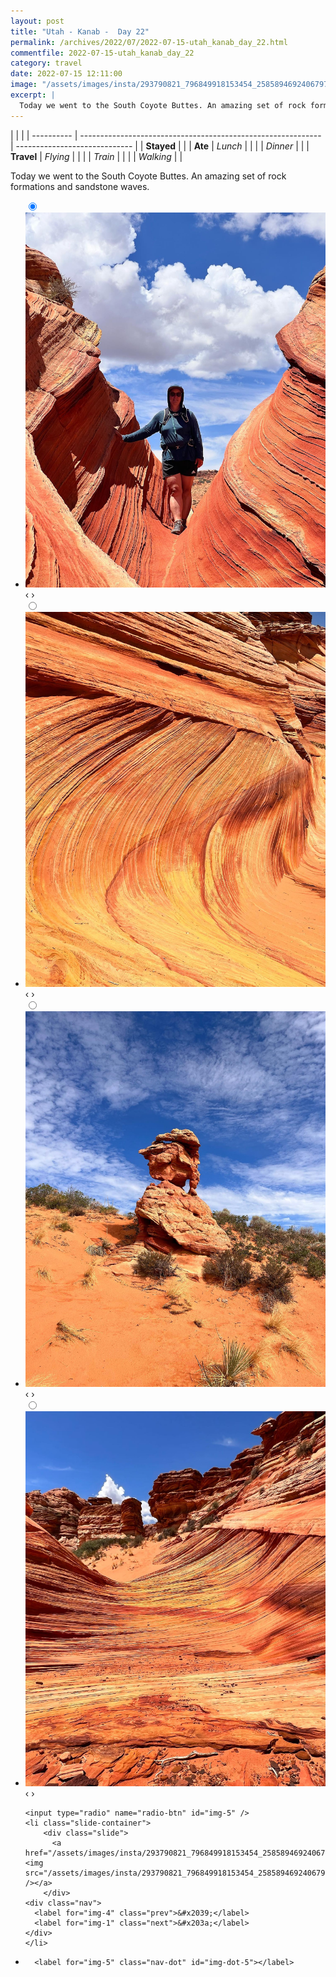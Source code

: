 ```yaml
---
layout: post
title: "Utah - Kanab -  Day 22"
permalink: /archives/2022/07/2022-07-15-utah_kanab_day_22.html
commentfile: 2022-07-15-utah_kanab_day_22
category: travel
date: 2022-07-15 12:11:00
image: "/assets/images/insta/293790821_796849918153454_2585894692406797692_n_17954751625832785.jpg"
excerpt: |
  Today we went to the South Coyote Buttes. An amazing set of rock formations and sandstone waves.
---
```


|            |                                                              |
| ---------- | ------------------------------------------------------------ | ----------------------------- |
| **Stayed** |  |
| **Ate**    | _Lunch_                                                      |          |
|            | _Dinner_                                                     |          |
| **Travel** | _Flying_                                                     |          |
|            | _Train_                                                      |          |
|            | _Walking_                                                    |          |


Today we went to the South Coyote Buttes. An amazing set of rock formations and sandstone waves.


<ul class="slides">
    <input type="radio" name="radio-btn" id="img-1" checked="checked" />
    <li class="slide-container">
        <div class="slide">
          <a href="/assets/images/insta/293636387_491946225905189_5236332465921635781_n_18166985239217335.jpg"><img src="/assets/images/insta/293636387_491946225905189_5236332465921635781_n_18166985239217335.jpg" /></a>
        </div>
    <div class="nav">
      <label for="img-5" class="prev">&#x2039;</label>
      <label for="img-2" class="next">&#x203a;</label>
    </div>
    </li>
        <input type="radio" name="radio-btn" id="img-2"  />
    <li class="slide-container">
        <div class="slide">
          <a href="/assets/images/insta/293569867_406311691305857_2410266555422463102_n_17937402593201259.jpg"><img src="/assets/images/insta/293569867_406311691305857_2410266555422463102_n_17937402593201259.jpg" /></a>
        </div>
    <div class="nav">
      <label for="img-1" class="prev">&#x2039;</label>
      <label for="img-3" class="next">&#x203a;</label>
    </div>
    </li>
        <input type="radio" name="radio-btn" id="img-3"  />
    <li class="slide-container">
        <div class="slide">
          <a href="/assets/images/insta/293370380_435200988480533_3467699555865575569_n_17914406840547615.jpg"><img src="/assets/images/insta/293370380_435200988480533_3467699555865575569_n_17914406840547615.jpg" /></a>
        </div>
    <div class="nav">
      <label for="img-2" class="prev">&#x2039;</label>
      <label for="img-4" class="next">&#x203a;</label>
    </div>
    </li>
        <input type="radio" name="radio-btn" id="img-4"  />
    <li class="slide-container">
        <div class="slide">
          <a href="/assets/images/insta/294010853_1547822592287612_5995116211422394743_n_17876435840666744.jpg"><img src="/assets/images/insta/294010853_1547822592287612_5995116211422394743_n_17876435840666744.jpg" /></a>
        </div>
    <div class="nav">
      <label for="img-3" class="prev">&#x2039;</label>
      <label for="img-5" class="next">&#x203a;</label>
    </div>
    </li>
    
    <input type="radio" name="radio-btn" id="img-5" />
    <li class="slide-container">
        <div class="slide">
          <a href="/assets/images/insta/293790821_796849918153454_2585894692406797692_n_17954751625832785.jpg"><img src="/assets/images/insta/293790821_796849918153454_2585894692406797692_n_17954751625832785.jpg" /></a>
        </div>
    <div class="nav">
      <label for="img-4" class="prev">&#x2039;</label>
      <label for="img-1" class="next">&#x203a;</label>
    </div>
    </li>
			
<li class="nav-dots">
      <label for="img-1" class="nav-dot" id="img-dot-1"></label>
      <label for="img-2" class="nav-dot" id="img-dot-2"></label>
      <label for="img-3" class="nav-dot" id="img-dot-3"></label>
      <label for="img-4" class="nav-dot" id="img-dot-4"></label>

      <label for="img-5" class="nav-dot" id="img-dot-5"></label>

</li>
</ul>        
             

		